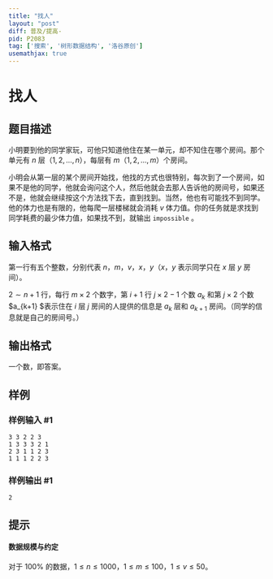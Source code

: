 ```yaml
---
title: "找人"
layout: "post"
diff: 普及/提高-
pid: P2083
tag: ['搜索', '树形数据结构', '洛谷原创']
usemathjax: true
---
```


# 找人
## 题目描述

小明要到他的同学家玩，可他只知道他住在某一单元，却不知住在哪个房间。那个单元有 $n$ 层（$1,2,\ldots,n$），每层有 $m$（$1,2,\ldots,m$）个房间。

小明会从第一层的某个房间开始找，他找的方式也很特别，每次到了一个房间，如果不是他的同学，他就会询问这个人，然后他就会去那人告诉他的房间号，如果还不是，他就会继续按这个方法找下去，直到找到。当然，他也有可能找不到同学。他的体力也是有限的，他每爬一层楼梯就会消耗 $v$ 体力值。你的任务就是求找到同学耗费的最少体力值，如果找不到，就输出 `impossible` 。
## 输入格式

第一行有五个整数，分别代表 $n$，$m$，$v$，$x$，$y$（$x$，$y$ 表示同学只在 $x$ 层 $y$ 房间）。

$2\sim n+1$ 行，每行 $m\times 2$ 个数字，第 $i+1$ 行 $j\times2-1$ 个数 $a_k$ 和第 $j\times2$ 个数 $a_{k+1} $表示住在 $i$ 层 $j$ 房间的人提供的信息是 $a_k$ 层和 $a_{k+1}$ 房间。（同学的信息就是自己的房间号。）

## 输出格式

一个数，即答案。

## 样例

### 样例输入 #1
```
3 3 2 2 3
1 3 3 3 2 1
2 3 1 1 2 3
1 1 1 2 2 3

```
### 样例输出 #1
```
2
```
## 提示

#### 数据规模与约定

对于 $100\%$ 的数据，$1 \leq n\le1000$，$1 \leq m\le100$，$1 \leq v\le50$。
